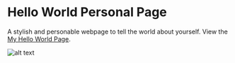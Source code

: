 Hello World Personal Page
=========================

A stylish and personable webpage to tell the world about yourself. View the [My Hello World Page](http://aaronmcalinden.github.io/hello-world-page/). 

![alt text](http://tejpotter.com/projects/hello-world-page/background.jpg "Hello World Personal Page by Tim Potter")



